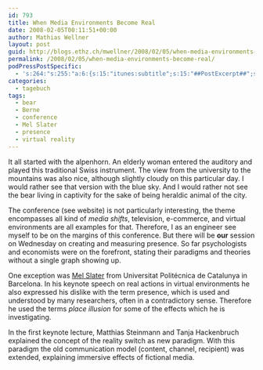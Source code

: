 ```yaml
---
id: 793
title: When Media Environments Become Real
date: 2008-02-05T00:11:51+00:00
author: Mathias Wellner
layout: post
guid: http://blogs.ethz.ch/mwellner/2008/02/05/when-media-environments-become-real/
permalink: /2008/02/05/when-media-environments-become-real/
podPressPostSpecific:
  - 's:264:"s:255:"a:6:{s:15:"itunes:subtitle";s:15:"##PostExcerpt##";s:14:"itunes:summary";s:15:"##PostExcerpt##";s:15:"itunes:keywords";s:17:"##WordPressCats##";s:13:"itunes:author";s:10:"##Global##";s:15:"itunes:explicit";s:7:"Default";s:12:"itunes:block";s:7:"Default";}";";'
categories:
  - tagebuch
tags:
  - bear
  - Berne
  - conference
  - Mel Slater
  - presence
  - virtual reality
---
```

It all started with the alpenhorn. An elderly woman entered the auditory and played this traditional Swiss instrument. The view from the university to the mountains was also nice, although slightly cloudy on this particular day. I would rather see that version with the blue sky. And I would rather not see the bear living in captivity for the sake of being heraldic animal of the city.

The conference (see website) is not particularly interesting, the theme encompasses all kind of _media shifts_, television, e-commerce, and virtual environments are all examples for that. Therefore, I as an engineer see myself to be on the margins of this conference. But there will be **our** session on Wednesday on creating and measuring presence. So far psychologists and economists were on the forefront, stating their paradigms and theories without a single graph showing up.

One exception was [Mel Slater](http://www.lsi.upc.edu/~melslater/) from Universitat Politécnica de Catalunya in Barcelona. In his keynote speech on real actions in virtual environments he also expressed his dislike with the term presence, which is used and understood by many researchers, often in a contradictory sense. Therefore he used the terms _place illusion_ for some of the effects which he is investigating.

In the first keynote lecture, Matthias Steinmann and Tanja Hackenbruch explained the concept of the reality switch as new paradigm. With this paradigm the old communication model (content, channel, recipient) was extended, explaining immersive effects of fictional media.